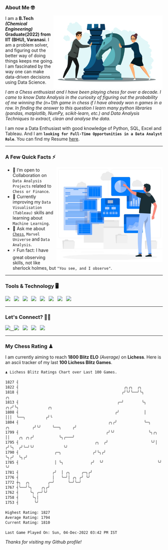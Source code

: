 ### About Me 🤓
<img align="right" alt="Coding" width="350" src="https://github.com/Laxman-Lakhan/Laxman-Lakhan/blob/master/Assets/Chess_Vector.jpg">   

I am a **B.Tech** _**(Chemical Engineering)**_ **Graduate(2022) from IIT (BHU), Varanasi**. I am a problem solver, and figuring out the better way of doing things keeps me going. I am fascinated by the way one can make data-driven decisions using Data Science. 

_I am a Chess enthusiast and I have been playing chess for over a decade. I came to know Data Analysis in the curiosity of figuring out the probability of me winning the (n+1)th game in chess if I have already won n games in a row. In finding the answer to this question I learn many python libraries (pandas, matplotlib, NumPy, scikit-learn, etc.) and Data Analysis Techniques to extract, clean and analyse the data._

I am now a Data Enthusiast with good knowledge of Python, SQL, Excel and Tableau. And I am **`looking for Full-Time Opportunities in a Data Analyst Role`**. You can find my Resume
 [here](https://drive.google.com/file/d/1UIOoogRLj5eGQFQBkuvMmTISZVdl2Ok7/view?usp=sharing).


---

### A Few Quick Facts ⚡️
<img align="right" alt="Coding" width="340" src="https://github.com/Laxman-Lakhan/Laxman-Lakhan/blob/master/Assets/Data_Vector.jpg">   

- 🤝 I’m open to Collaboration on `Data Analysis Projects` related to `Chess or Finance`.
- 📖 Currently improving my `Data Visualisation (Tableau)` skills and learning about `Machine Learning`.
- 💬 Ask me about [`Chess`](https://lichess.org/@/YourKingIsInDanger), `Marvel Universe` and `Data Analysis`.
- ⚡️ Fun fact: I have great observing skills, not like sherlock holmes, but `"You see, and I observe"`.

---
### Tools & Technology 🖥

<img src="https://img.shields.io/badge/Python-white?logo=Python&logoColor=ColorName&style=ShieldStyle" /> &nbsp;
<img src="https://img.shields.io/badge/MySQL-white?logo=MySQL&logoColor=ColorName&style=ShieldStyle" /> &nbsp;
<img src="https://img.shields.io/badge/Tableau-white?logo=Tableau&logoColor=ColorName&style=ShieldStyle" /> &nbsp;
<img src="https://img.shields.io/badge/Excel-white?logo=Microsoft+Excel&logoColor=196F3D&style=ShieldStyle" /> &nbsp;
<img src="https://img.shields.io/badge/Jupyter-white?logo=Jupyter&logoColor=ColorName&style=ShieldStyle" /> &nbsp;
<img src="https://img.shields.io/badge/pandas-white?logo=Pandas&logoColor=000080&style=ShieldStyle" /> &nbsp;
<img src="https://img.shields.io/badge/numpy-white?logo=Numpy&logoColor=85C1E9&style=ShieldStyle" /> &nbsp;
<img src="https://img.shields.io/badge/scikit learn-white?logo=Scikit+Learn&logoColor=ColorName&style=ShieldStyle" /> &nbsp;



---

### Let's Connect? 🫳🏻

<a href="mailto:laxmansingh.lakhan@gmail.com"> <img src="https://img.icons8.com/fluent/48/000000/gmail.png" width="3.5%"/> &nbsp;
[<img src="https://img.icons8.com/color/48/000000/linkedin.png" width="3.5%"/>](https://www.linkedin.com/in/laxman-lakhan/)  &nbsp;
[<img src="https://img.icons8.com/fluent/48/000000/facebook-new.png" width="3.5%"/>](https://www.facebook.com/s.laxmanlakhan/)  &nbsp;
[<img src="https://img.icons8.com/fluent/48/000000/instagram-new.png" width="3.5%"/>](https://www.instagram.com/laxman.lakhan/)  &nbsp;
[<img src="https://img.icons8.com/color/48/000000/twitter.png" width="3.5%"/>](https://twitter.com/laxman__lakhan)  &nbsp;

 ---
  
### My Chess Rating ♟
  
I am currently aiming to reach **1800 Blitz ELO** *(Average)* on **Lichess**. Here is an ascii tracker of my last **100 Lichess Blitz Games**.

  ```
  ♟︎ 𝙻𝚒𝚌𝚑𝚎𝚜𝚜 𝙱𝚕𝚒𝚝𝚣 𝚁𝚊𝚝𝚒𝚗𝚐𝚜 𝙲𝚑𝚊𝚛𝚝 𝚘𝚟𝚎𝚛 𝙻𝚊𝚜𝚝 𝟷00 𝙶𝚊𝚖𝚎𝚜.
  
1827 ┤
1822 ┤                                               ╭╮╭╮  ╭╮
1818 ┤                                              ╭╯╰╯╰──╯╰╮                         ╭╮
1813 ┤                                            ╭─╯        ╰╮                     ╭╮╭╯╰╮             ╭╮
1808 ┤                                           ╭╯           │                     │││  ╰──╮         ╭╯╰
1804 ┤                                        ╭╮╭╯            ╰─╮      ╭╮          ╭╯╰╯     ╰──╮     ╭╯
1799 ┤                                       ╭╯╰╯               ╰╮╭╮   ││    ╭╮ ╭╮╭╯           ╰╮╭───╯
1795 ┤                                  ╭╮  ╭╯                   ╰╯│  ╭╯╰╮  ╭╯╰─╯╰╯             ╰╯
1790 ┤                ╭─╮              ╭╯╰╮╭╯                      ╰╮╭╯  ╰╮╭╯
1785 ┤                │ ╰╮            ╭╯  ╰╯                        ╰╯    ╰╯
1781 ┤               ╭╯  │ ╭╮     ╭─╮╭╯
1776 ┤               │   ╰─╯│ ╭╮ ╭╯ ╰╯
1772 ┼╮  ╭╮        ╭─╯      ╰─╯╰─╯
1767 ┤╰──╯╰╮    ╭╮╭╯
1762 ┤     ╰╮ ╭─╯╰╯
1758 ┤      ╰╮│
1753 ┤       ╰╯ 

Highest Rating: 1827
Average Rating: 1794
Current Rating: 1810 

Last Game Played On: Sun, 04-Dec-2022 03:42 PM IST
  ```
  
  
*Thanks for visiting my Github profile!*
